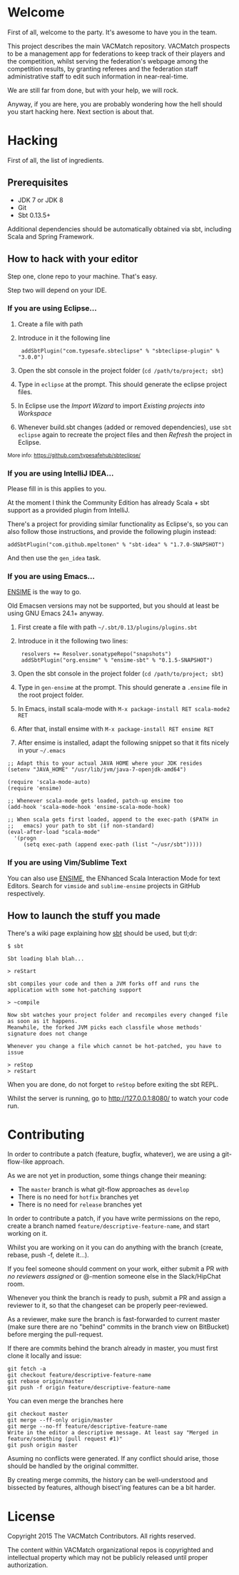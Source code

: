 Welcome
=======

First of all, welcome to the party. It's awesome to have you in the
team.

This project describes the main VACMatch repository. VACMatch
prospects to be a management app for federations to keep track of
their players and the competition, whilst serving the federation's
webpage among the competition results, by granting referees and the
federation staff administrative staff to edit such information in
near-real-time.

We are still far from done, but with your help, we will rock.

Anyway, if you are here, you are probably wondering how the hell
should you start hacking here. Next section is about that.


Hacking
=======

First of all, the list of ingredients.


Prerequisites
-------------

* JDK 7 or JDK 8
* Git
* Sbt 0.13.5+

Additional dependencies should be automatically obtained via sbt,
including Scala and Spring Framework.


How to hack with your editor
----------------------------

Step one, clone repo to your machine. That's easy.

Step two will depend on your IDE.

### If you are using Eclipse...

1. Create a file with path
2. Introduce in it the following line

		addSbtPlugin("com.typesafe.sbteclipse" % "sbteclipse-plugin" % "3.0.0")

3. Open the sbt console in the project folder (`cd /path/to/project;
   sbt`)
4. Type in `eclipse` at the prompt. This should generate the eclipse
   project files.
5. In Eclipse use the *Import Wizard* to import *Existing projects
   into Workspace*
6. Whenever build.sbt changes (added or removed dependencies), use
   `sbt eclipse` again to recreate the project files and then
   *Refresh* the project in Eclipse.

<sub>More info: https://github.com/typesafehub/sbteclipse/</sub>

### If you are using IntelliJ IDEA...

Please fill in is this applies to you.

At the moment I think the Community Edition has already Scala + sbt
support as a provided plugin from IntelliJ.

There's a project for providing similar functionality as Eclipse's, so
you can also follow those instructions, and provide the following plugin instead:

	addSbtPlugin("com.github.mpeltonen" % "sbt-idea" % "1.7.0-SNAPSHOT")

And then use the `gen_idea` task.


### If you are using Emacs...

[ENSIME][ensime-server] is the way to go.

Old Emacsen versions may not be supported, but you should at least be
using GNU Emacs 24.1+ anyway.

1. First create a file with path `~/.sbt/0.13/plugins/plugins.sbt`
2. Introduce in it the following two lines:

		resolvers += Resolver.sonatypeRepo("snapshots")
		addSbtPlugin("org.ensime" % "ensime-sbt" % "0.1.5-SNAPSHOT")

3. Open the sbt console in the project folder (`cd /path/to/project;
   sbt`)
4. Type in `gen-ensime` at the prompt. This should generate a
   `.ensime` file in the root project folder.
5. In Emacs, install scala-mode with `M-x package-install RET scala-mode2 RET`
6. After that, install ensime with `M-x package-install RET ensime RET`
7. After ensime is installed, adapt the following snippet so that it fits nicely in your  `~/.emacs`

```elisp
;; Adapt this to your actual JAVA HOME where your JDK resides
(setenv "JAVA_HOME" "/usr/lib/jvm/java-7-openjdk-amd64")

(require 'scala-mode-auto)
(require 'ensime)

;; Whenever scala-mode gets loaded, patch-up ensime too
(add-hook 'scala-mode-hook 'ensime-scala-mode-hook)

;; When scala gets first loaded, append to the exec-path ($PATH in
;;   emacs) your path to sbt (if non-standard)
(eval-after-load "scala-mode"
  '(progn
	 (setq exec-path (append exec-path (list "~/usr/sbt")))))

```

### If you are using Vim/Sublime Text

You can also use [ENSIME][ensime-server], the ENhanced Scala
Interaction Mode for text Editors. Search for `vimside` and
`sublime-ensime` projects in GitHub respectively.


How to launch the stuff you made
--------------------------------

There's a wiki page explaining how [sbt][sbt-wiki] should be used, but tl;dr:

	$ sbt

	Sbt loading blah blah...

	> reStart

	sbt compiles your code and then a JVM forks off and runs the application with some hot-patching support

	> ~compile

	Now sbt watches your project folder and recompiles every changed file as soon as it happens.
	Meanwhile, the forked JVM picks each classfile whose methods' signature does not change

	Whenever you change a file which cannot be hot-patched, you have to issue

	> reStop
	> reStart


When you are done, do not forget to `reStop` before exiting the sbt REPL.


Whilst the server is running, go to http://127.0.0.1:8080/ to watch your code run.


Contributing
============

In order to contribute a patch (feature, bugfix, whatever), we are using a git-flow-like approach.

As we are not yet in production, some things change their meaning:

* The `master` branch is what git-flow approaches as `develop`
* There is no need for `hotfix` branches yet
* There is no need for `release` branches yet

In order to contribute a patch, if you have write permissions on the
repo, create a branch named `feature/descriptive-feature-name`, and
start working on it.

Whilst you are working on it you can do anything
with the branch (create, rebase, push -f, delete it...).

If you feel someone should comment on your work, either submit a PR
*with no reviewers assigned* or @-mention someone else in the
Slack/HipChat room.

Whenever you think the branch is ready to push, submit a PR and assign
a reviewer to it, so that the changeset can be properly peer-reviewed.

As a reviewer, make sure the branch is fast-forwarded to current
master (make sure there are no "behind" commits in the branch view on
BitBucket) before merging the pull-request.

If there are commits behind the branch already in master, you must first clone it locally and issue:

    git fetch -a
    git checkout feature/descriptive-feature-name
    git rebase origin/master
    git push -f origin feature/descriptive-feature-name

You can even merge the branches here

    git checkout master
    git merge --ff-only origin/master
	git merge --no-ff feature/descriptive-feature-name
	Write in the editor a descriptive message. At least say "Merged in feature/something (pull request #1)"
	git push origin master

Asuming no conflicts were generated. If any conflict should arise,
those should be handled by the original committer.

By creating merge commits, the history can be well-understood and
bissected by features, although bisect'ing features can be a bit harder.


License
=======

Copyright 2015 The VACMatch Contributors. All rights reserved.

The content within VACMatch organizational repos is copyrighted and
intellectual property which may not be publicly released until proper
authorization.


  [ensime-server]: http://github.com/ensime/ensime-server
  [sbt-wiki]: https://bitbucket.org/vacmatch/vacmatch/wiki/sbt
